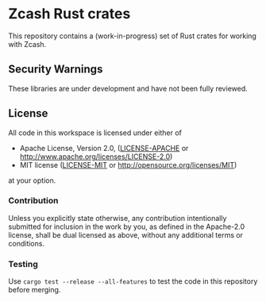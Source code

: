 # Zcash Rust crates

This repository contains a (work-in-progress) set of Rust crates for working
with Zcash.

## Security Warnings

These libraries are under development and have not been fully reviewed.

## License

All code in this workspace is licensed under either of

 * Apache License, Version 2.0, ([LICENSE-APACHE](LICENSE-APACHE) or http://www.apache.org/licenses/LICENSE-2.0)
 * MIT license ([LICENSE-MIT](LICENSE-MIT) or http://opensource.org/licenses/MIT)

at your option.

### Contribution

Unless you explicitly state otherwise, any contribution intentionally submitted
for inclusion in the work by you, as defined in the Apache-2.0 license, shall
be dual licensed as above, without any additional terms or conditions.

### Testing

Use `cargo test --release --all-features` to test the code in this repository before merging.
